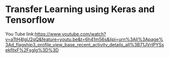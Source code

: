 # Transfer Learning using Keras and Tensorflow
You Tube link:https://www.youtube.com/watch?v=aTtH4lgU2qQ&feature=youtu.be&t=6h41m56s&lipi=urn%3Ali%3Apage%3Ad_flagship3_profile_view_base_recent_activity_details_all%3B71JVrIPYSsekfllxF%2FsgIg%3D%3D
